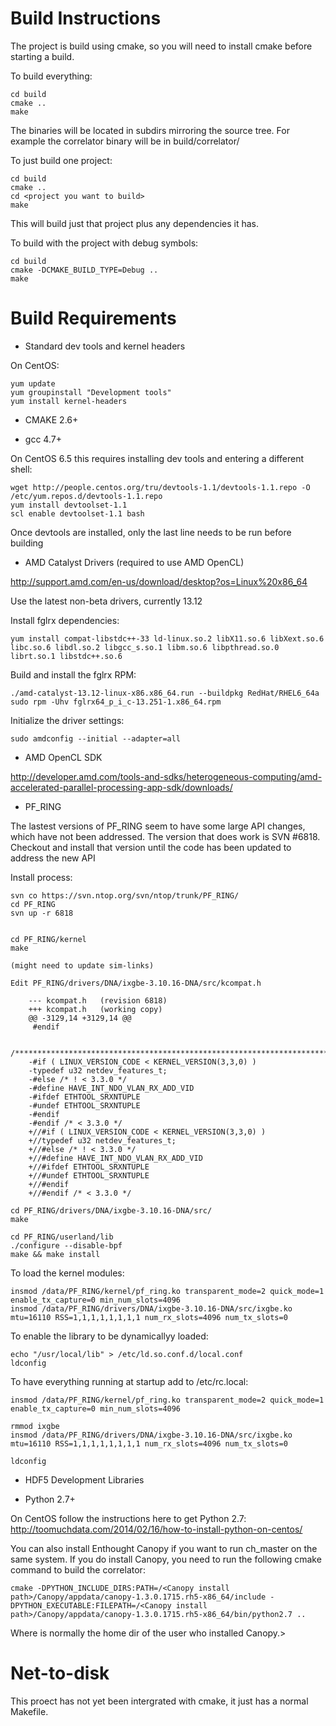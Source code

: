 # Build Instructions

The project is build using cmake, so you will need to install cmake 
before starting a build. 

To build everything:

	cd build
	cmake ..
	make

The binaries will be located in subdirs mirroring the source tree.
For example the correlator binary will be in build/correlator/

To just build one project:

	cd build
	cmake ..
	cd <project you want to build>
	make

This will build just that project plus any dependencies it has.

To build with the project with debug symbols:

	cd build
	cmake -DCMAKE_BUILD_TYPE=Debug ..
	make 

# Build Requirements

* Standard dev tools and kernel headers

On CentOS:

	yum update
	yum groupinstall "Development tools"
	yum install kernel-headers

* CMAKE 2.6+

* gcc 4.7+

On CentOS 6.5 this requires installing dev tools and entering a different shell:

	wget http://people.centos.org/tru/devtools-1.1/devtools-1.1.repo -O /etc/yum.repos.d/devtools-1.1.repo
	yum install devtoolset-1.1
	scl enable devtoolset-1.1 bash

Once devtools are installed, only the last line needs to be run before building

* AMD Catalyst Drivers (required to use AMD OpenCL)

http://support.amd.com/en-us/download/desktop?os=Linux%20x86_64

Use the latest non-beta drivers, currently 13.12

Install fglrx dependencies:

	yum install compat-libstdc++-33 ld-linux.so.2 libX11.so.6 libXext.so.6 libc.so.6 libdl.so.2 libgcc_s.so.1 libm.so.6 libpthread.so.0 librt.so.1 libstdc++.so.6

Build and install the fglrx RPM:

	./amd-catalyst-13.12-linux-x86.x86_64.run --buildpkg RedHat/RHEL6_64a
	sudo rpm -Uhv fglrx64_p_i_c-13.251-1.x86_64.rpm

Initialize the driver settings:

	sudo amdconfig --initial --adapter=all

* AMD OpenCL SDK

http://developer.amd.com/tools-and-sdks/heterogeneous-computing/amd-accelerated-parallel-processing-app-sdk/downloads/

* PF_RING

The lastest versions of PF_RING seem to have some large API changes, which have not been addressed.
The version that does work is SVN #6818.  Checkout and install that version until the code has
been updated to address the new API

Install process:

	svn co https://svn.ntop.org/svn/ntop/trunk/PF_RING/
	cd PF_RING
	svn up -r 6818


	cd PF_RING/kernel
	make

	(might need to update sim-links)

    Edit PF_RING/drivers/DNA/ixgbe-3.10.16-DNA/src/kcompat.h

	    --- kcompat.h	(revision 6818)
		+++ kcompat.h	(working copy)
		@@ -3129,14 +3129,14 @@
		 #endif
		 
		 /*****************************************************************************/
		-#if ( LINUX_VERSION_CODE < KERNEL_VERSION(3,3,0) )
		-typedef u32 netdev_features_t;
		-#else /* ! < 3.3.0 */
		-#define HAVE_INT_NDO_VLAN_RX_ADD_VID
		-#ifdef ETHTOOL_SRXNTUPLE
		-#undef ETHTOOL_SRXNTUPLE
		-#endif
		-#endif /* < 3.3.0 */
		+//#if ( LINUX_VERSION_CODE < KERNEL_VERSION(3,3,0) )
		+//typedef u32 netdev_features_t;
		+//#else /* ! < 3.3.0 */
		+//#define HAVE_INT_NDO_VLAN_RX_ADD_VID
		+//#ifdef ETHTOOL_SRXNTUPLE
		+//#undef ETHTOOL_SRXNTUPLE
		+//#endif
		+//#endif /* < 3.3.0 */

	cd PF_RING/drivers/DNA/ixgbe-3.10.16-DNA/src/
	make

	cd PF_RING/userland/lib
	./configure --disable-bpf
	make && make install

To load the kernel modules:

	insmod /data/PF_RING/kernel/pf_ring.ko transparent_mode=2 quick_mode=1 enable_tx_capture=0 min_num_slots=4096
	insmod /data/PF_RING/drivers/DNA/ixgbe-3.10.16-DNA/src/ixgbe.ko mtu=16110 RSS=1,1,1,1,1,1,1,1 num_rx_slots=4096 num_tx_slots=0 

To enable the library to be dynamicallyy loaded:

	echo "/usr/local/lib" > /etc/ld.so.conf.d/local.conf
	ldconfig

To have everything running at startup add to /etc/rc.local:

	insmod /data/PF_RING/kernel/pf_ring.ko transparent_mode=2 quick_mode=1 enable_tx_capture=0 min_num_slots=4096

	rmmod ixgbe
	insmod /data/PF_RING/drivers/DNA/ixgbe-3.10.16-DNA/src/ixgbe.ko mtu=16110 RSS=1,1,1,1,1,1,1,1 num_rx_slots=4096 num_tx_slots=0

	ldconfig

* HDF5 Development Libraries

* Python 2.7+

On CentOS follow the instructions here to get Python 2.7:
http://toomuchdata.com/2014/02/16/how-to-install-python-on-centos/

You can also install Enthought Canopy if you want to run ch_master on the same system.
If you do install Canopy, you need to run the following cmake command to build the correlator:

	cmake -DPYTHON_INCLUDE_DIRS:PATH=/<Canopy install path>/Canopy/appdata/canopy-1.3.0.1715.rh5-x86_64/include -DPYTHON_EXECUTABLE:FILEPATH=/<Canopy install path>/Canopy/appdata/canopy-1.3.0.1715.rh5-x86_64/bin/python2.7 ..

Where <Canopy install path> is normally the home dir of the user who installed Canopy.>

# Net-to-disk

This proect has not yet been intergrated with cmake, it just has a normal Makefile.

